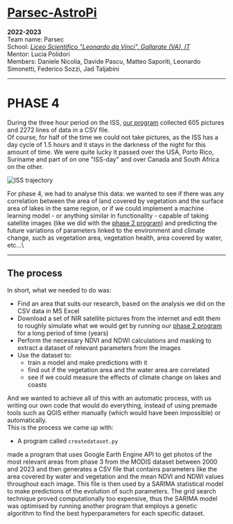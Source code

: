 
# [Parsec-AstroPi](https://github.com/Parsec2k23/Parsec_AstroPi_2022-23)
**2022-2023**  
Team name: Parsec  
School: *[Liceo Scientifico "Leonardo da Vinci", Gallarate (VA), IT](https://goo.gl/maps/iJFNK38aVivM7PgVA)*  
Mentor: Lucia Polidori  
Members: Daniele Nicolia, Davide Pascu, Matteo Saporiti, Leonardo Simonetti, Federico Sozzi, Jad Taljabini  
***
# PHASE 4
During the three hour period on the ISS, [our program](https://github.com/Parsec2k23/Parsec_AstroPi_2022-23/tree/Phases_1-3) collected 605 pictures and 2272 lines of data in a CSV file.\
Of course, for half of the time we could not take pictures, as the ISS has a day cycle of 1.5 hours and it stays in the darkness of the night for this amount of time. We were quite lucky it passed over the USA, Porto Rico, Suriname and part of  on one "ISS-day" and over Canada and South Africa on the other.

![ISS trajectory](https://github.com/Parsec2k23/Parsec_AstroPi_2022-23/blob/3f93436504f8ce1ca5792ef3d068ba0a12a871b9/Trajectory.PNG)

For phase 4, we had to analyse this data: we wanted to see if there was any correlation between the area of land covered by vegetation and the surface area of lakes in the same region, or if we could implement a machine learning model - or anything similar in functionality - capable of taking satellite images (like we did with the [phase 2 program](https://github.com/Parsec2k23/Parsec_AstroPi_2022-23/tree/Phases_1-3)) and predicting the future variations of parameters linked to the environment and climate change, such as vegetation area, vegetation health, area covered by water, etc...\
***
## The process
In short, what we needed to do was:
- Find an area that suits our research, based on the analysis we did on the CSV data in MS Excel
- Download a set of NIR satellite pictures from the internet and edit them to roughly simulate what we would get by running our [phase 2 program](https://github.com/Parsec2k23/Parsec_AstroPi_2022-23/tree/Phases_1-3) for a long period of time (years)
- Perform the necessary NDVI and NDWI calculations and masking to extract a dataset of relevant parameters from the images
- Use the dataset to:
	-  train a model and make predictions with it
	- find out if the vegetation area and the water area are correlated
	- see if we could measure the effects of climate change on lakes and coasts

And we wanted to achieve all of this with an automatic process, with us writing our own code that would do everything, instead of using premade tools such as QGIS either manually (which would have been impossible) or automatically.\
This is the process we came up with:
- A program called `createdataset.py` 

made a program that uses Google Earth Engine API to get photos of the most relevant areas from phase 3 from the MODIS dataset between 2000 and 2023 and then generates a CSV file that contains parameters like the area covered by water and vegetation and the mean NDVI and NDWI values throughout each image. This file is then used by a SARIMA statistical model to make predictions of the evolution of such parameters.
The grid search technique proved computationally too expensive, thus the SARIMA model was optimised by running another program that employs a genetic algorithm to find the best hyperparameters for each specific dataset.
